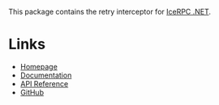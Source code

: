 This package contains the retry interceptor for [IceRPC .NET](https://www.nuget.org/packages/IceRpc).

# Links

- [Homepage](https://icerpc.com)
- [Documentation](https://doc.icerpc.com)
- [API Reference](https://api.icerpc.com/csharp/api/IceRpc.Retry.html)
- [GitHub](https://github.com/icerpc/icerpc-csharp)
